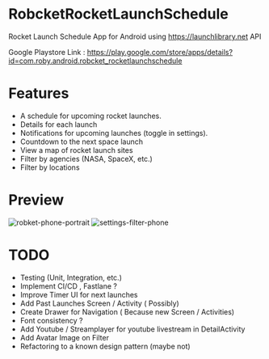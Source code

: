 # RobcketRocketLaunchSchedule
Rocket Launch Schedule App for Android using https://launchlibrary.net API 

Google Playstore Link : https://play.google.com/store/apps/details?id=com.roby.android.robcket_rocketlaunchschedule

# Features 
- A schedule for upcoming rocket launches.
- Details for each launch
- Notifications for upcoming launches (toggle in settings).
- Countdown to the next space launch
- View a map of rocket launch sites
- Filter by agencies (NASA, SpaceX, etc.)
- Filter by locations

# Preview 
![robket-phone-portrait](https://user-images.githubusercontent.com/17837057/51090815-76554d80-1782-11e9-9cfb-8d8ccf0b0f65.png) 
![settings-filter-phone](https://user-images.githubusercontent.com/17837057/51090819-84a36980-1782-11e9-95ab-54cf0198a37f.png)

# TODO 
- Testing (Unit, Integration, etc.)
- Implement CI/CD , Fastlane ? 
- Improve Timer UI for next launches
- Add Past Launches Screen / Activity ( Possibly)
- Create Drawer for Navigation ( Because new Screen / Activities)
- Font consistency ? 
- Add Youtube / Streamplayer for youtube livestream in DetailActivity
- Add Avatar Image on Filter 
- Refactoring to a known design pattern (maybe not)
